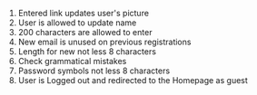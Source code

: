 1. Entered link updates user's picture
 2. User is allowed to update name
 3. 200 characters are allowed to enter
 4. New email is unused on previous registrations
 5. Length for new not less 8 characters
 6. Check grammatical mistakes
 7. Password symbols not less 8 characters
 8. User is Logged out and redirected to the Homepage as guest
